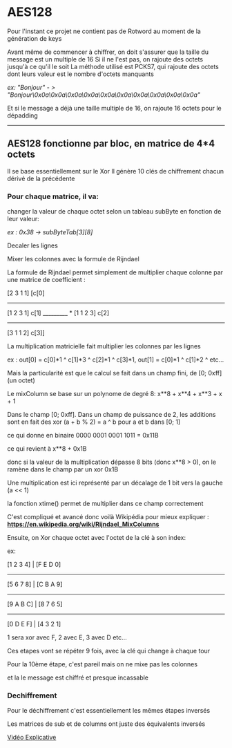 # AES128

Pour l'instant ce projet ne contient pas de Rotword au moment de la génération de keys

Avant même de commencer à chiffrer, on doit s'assurer que la taille du message est un multiple de 16
Si il ne l'est pas, on rajoute des octets jusqu'à ce qu'il le soit
La méthode utilisé est PCKS7, qui rajoute des octets dont leurs valeur est le nombre d'octets manquants

*ex: "Bonjour" - > "Bonjour\0x0a\0x0a\0x0a\0x0a\0x0a\0x0a\0x0a\0x0a\0x0a\0x0a"*

Et si le message a déjà une taille multiple de 16, on rajoute 16 octets pour le dépadding

-----------------------------------------------------------------------------------------------

## AES128 fonctionne par bloc, en matrice de 4*4 octets
Il se base essentiellement sur le Xor
Il génère 10 clés de chiffrement chacun dérivé de la précédente

### Pour chaque matrice, il va:

changer la valeur de chaque octet selon un tableau subByte en fonction de leur valeur:

*ex : 0x38 -> subByteTab[3][8]*

Decaler les lignes

Mixer les colonnes avec la formule de Rijndael

La formule de Rijndael permet simplement de multiplier chaque colonne par une matrice de coefficient :

[2 3 1 1]    [c[0]
_________     
[1 2 3 1]     c[1]
_________  * 
[1 1 2 3]     c[2]
_________
[3 1 1 2]     c[3]]

La multiplication matricielle fait multiplier les colonnes par les lignes

ex : out[0] = c[0]*1 ^ c[1]*3 ^ c[2]*1 ^ c[3]*1, 
     out[1] = c[0]*1 ^ c[1]*2 ^ etc... 

Mais la particularité est que le calcul se fait dans un champ fini, de [0; 0xff] (un octet)

Le mixColumn se base sur un polynome de degré 8:
x\**8 + x\**4 + x**3 + x + 1

Dans le champ [0; 0xff].
Dans un champ de puissance de 2, les additions sont en fait des xor (a + b % 2) = a ^ b pour a et b dans [0; 1]

ce qui donne en binaire 0000 0001 0001 1011 = 0x11B

ce qui revient à x**8 + 0x1B

donc si la valeur de la multiplication dépasse 8 bits (donc x**8 > 0), on le ramène dans le champ par un xor 0x1B

Une multiplication est ici représenté par un décalage de 1 bit vers la gauche (a << 1)

la fonction xtime() permet de multiplier dans ce champ correctement

C'est compliqué et avancé donc voilà Wikipédia pour mieux expliquer : **https://en.wikipedia.org/wiki/Rijndael_MixColumns**


Ensuite, on Xor chaque octet avec l'octet de la clé à son index:

ex:

[1 2 3 4] | [F E D 0]
_____________________
[5 6 7 8] | [C B A 9]
_____________________
[9 A B C] | [8 7 6 5]
_____________________
[0 D E F] | [4 3 2 1]

1 sera xor avec F, 2 avec E, 3 avec D etc...

Ces etapes vont se répéter 9 fois, avec la clé qui change à chaque tour

Pour la 10ème étape, c'est pareil mais on ne mixe pas les colonnes

et la le message est chiffré et presque incassable



### Dechiffrement

Pour le déchiffrement c'est essentiellement les mêmes étapes inversés

Les matrices de sub et de columns ont juste des équivalents inversés



[Vidéo Explicative](https://www.youtube.com/watch?v=gP4PqVGudtg)
 
